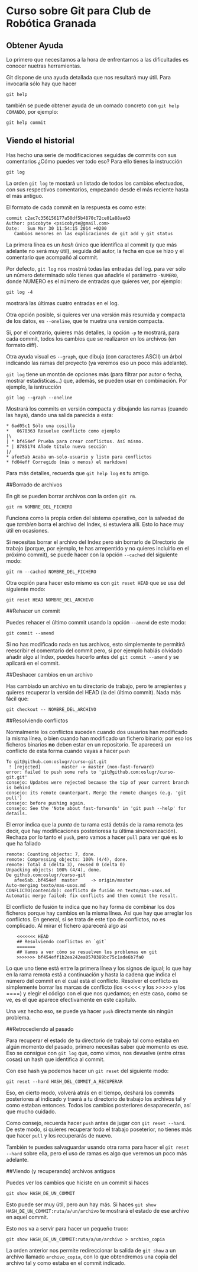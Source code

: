 # Curso sobre Git para Club de Robótica Granada

## Obtener Ayuda

Lo primero que necesitamos a la hora de enfrentarnos a las dificultades es conocer nuetras herramientas.

Git dispone de una ayuda detallada que nos resultará muy útil. Para invocarla sólo hay que hacer 

`git help`

también se puede obtener ayuda de un comado concreto con `git help COMANDO`, por ejemplo:

`git help commit`

## Viendo el historial

Has hecho una serie de modificaciones seguidas de commits con sus comentarios ¿Cómo puedes ver todo eso? Para ello tienes la instrucción

`git log`

La orden `git log` te mostará un listado de todos los cambios efectuados, con sus respectivos comentarios, empezando desde el más reciente hasta el más antiguo.

El formato de cada commit en la respuesta es como este:

```
commit c2ac7c356156177a50df5b4870c72ce01a88ae63
Author: psicobyte <psicobyte@gmail.com>
Date:   Sun Mar 30 11:54:15 2014 +0200
   Cambios menores en las explicaciones de git add y git status
```

La primera línea es un *hash* único que identifica al commit (y que más adelante no será muy útil), seguida del autor, la fecha en que se hizo y el comentario que acompañó al commit. 

Por defecto, `git log` nos mostrrá todas las entradas del log. para ver sólo un número determinado sólo tienes que añadirle el parámetro `-NUMERO`, donde NUMERO es el número de entradas que quieres ver, por ejemplo:

`git log -4`

mostrará las últimas cuatro entradas en el log.

Otra opción posible, si quieres ver una versión más resumida y compacta de los datos, es `--oneline`, que te muetra una versión compacta.

Si, por el contrario, quieres más detalles, la opción `-p` te mostrará, para cada commit, todos los cambios que se realizaron en los archivos (en formato diff).

Otra ayuda visual es `--graph`, que dibuja (con caracteres ASCII) un árbol indicando las ramas del proyecto (ya veremos eso un poco más adelante).

`git log` tiene un montón de opciones más (para filtrar por autor o fecha, mostrar estadísticas...) que, además, se pueden usar en combinación. Por ejemplo, la isntrucción

`git log --graph --oneline` 

Mostrará los commits en versión compacta y dibujando las ramas (cuando las haya), dando una salida parecida a esta:

```
* 6ad05c1 Sólo una cosilla
*   0678363 Resuelve conflicto como ejemplo
|\  
| * bf454ef Prueba para crear conflictos. Así mismo.
* | 8785174 Añade título nueva sección
|/  
* afee5ab Acaba un-solo-usuario y listo para conflictos
* fd04eff Corregido (más o menos) el markdown)
```

Para más detalles, recuerda que `git help log` es tu amigo.

##Borrado de archivos

En git se pueden borrar archivos con la orden `git rm`.

`git rm NOMBRE_DEL_FICHERO`

Funciona como la propia orden del sistema operativo, con la salvedad de que *tambien* borra el archivo del Index, si estuviera allí. Esto lo hace muy útil en ocasiones.

Si necesitas borrar el archivo del Indez pero sin borrarlo de DIrectorio de trabajo (porque, por ejemplo, te has arrepentido y no quieres incluírlo en el próximo commit), se puede hacer con la opción `--cached` del siguiente modo:

`git rm --cached NOMBRE_DEL_FICHERO`

Otra ocpión para hacer esto mismo es con `git reset HEAD` que se usa del siguiente modo:

`git reset HEAD NOMBRE_DEL_ARCHIVO`

##Rehacer un commit

Puedes rehacer el último commit usando la opción `--amend` de este modo:

`git commit --amend`

Si no has modificado nada en tus archivos, esto simplemente te permitirá reescribir el comentario del commit pero, si por ejemplo habiás olvidado añadir algo al Index, puedes hacerlo antes del `git commit --amend` y se aplicará en el commit.

##Deshacer cambios en un archivo

Has cambiado un archivo en tu directorio de trabajo, pero te arrepientes y quieres recuperar la versión del HEAD (la del último commit). Nada más fácil que:

`git checkout -- NOMBRE_DEL_ARCHIVO`

##Resolviendo conflictos
	
Normalmente los conflictos suceden cuando dos usuarios han modificado
    la misma línea, o bien cuando han modificado un fichero binario;
    por eso los ficheros binarios **no** deben estar en un
    repositorio. Te aparecerá un conflicto de esta forma cuando vayas
    a hacer `push`

```	
To git@github.com:oslugr/curso-git.git
 ! [rejected]        master -> master (non-fast-forward)
error: failed to push some refs to 'git@github.com:oslugr/curso-git.git'
consejo: Updates were rejected because the tip of your current branch is behind
consejo: its remote counterpart. Merge the remote changes (e.g. 'git pull')
consejo: before pushing again.
consejo: See the 'Note about fast-forwards' in 'git push --help' for details.
```

El error indica que la *punta* de tu rama está detrás de la rama remota (es decir, que hay modificaciones posterioresa tu última sincreonización). Rechaza por lo tanto el `push`, pero vamos a hacer `pull` para ver qué es lo que ha fallado

```
remote: Counting objects: 7, done.
remote: Compressing objects: 100% (4/4), done.
remote: Total 4 (delta 3), reused 0 (delta 0)
Unpacking objects: 100% (4/4), done.
De github.com:oslugr/curso-git
   afee5ab..bf454ef  master     -> origin/master
Auto-merging texto/mas-usos.md
CONFLICTO(contenido): conflicto de fusión en texto/mas-usos.md
Automatic merge failed; fix conflicts and then commit the result.
```

El conflicto de fusión te indica que no hay forma de combinar los dos
ficheros porque hay cambios en la misma línea. Así que hay que
arreglar los conflictos. En general, si se trata de este tipo de
conflictos, no es complicado. Al mirar el fichero aparecerá algo así

```
    <<<<<<< HEAD
    ## Resolviendo conflictos en `git`
    =======
    ## Vamos a ver cómo se resuelven los problemas en git
    >>>>>>> bf454eff1b2ea242ea0570389bc75c1ade6b7fa0
```

Lo que uno tiene está entre la primera línea y los signos de igual; lo
que hay en la rama remota está a continuación y hasta la cadena que
indica el número del commit en el cual está el conflicto. Resolver el
conflicto es simplemente borrar las marcas de conflicto (los <<<<< y
los >>>>> y los ====) y elegir el código con el que nos quedamos; en
este caso, como se ve, es el que aparece efectivamente en este
capítulo.

Una vez hecho eso, se puede ya hacer `push` directamente sin ningún
problema.

##Retrocediendo al pasado

Para recuperar el estado de tu directorio de trabajo tal como estaba en algún momento del pasado, primero necesitas saber qué momento es ese. Eso se consigue con `git log` que, como vimos, nos devuelve (entre otras cosas) un hash que identifica al commit.

Con ese hash ya podemos hacer un `git reset` del siguiente modo:

`git reset --hard HASH_DEL_COMMIT_A_RECUPERAR`

Eso, en cierto modo, volverá atrás en el tiempo, deshará los commits posteriores al indicado y traerá a tu directorio de trabajo los archivos tal y como estaban entonces. Todos los cambios posteriores desaparecerán, así que mucho cuidado.

Como consejo, recuerda hacer `push` antes de jugar con `git reset --hard`. De este modo, si quieres recuperar todo el trabajo poseterior, no tienes más que hacer `pull` y los recuperarás de nuevo.

También te puedes salvaguardar usando otra rama para hacer el `git reset --hard` sobre ella, pero el uso de ramas es algo que veremos un poco más adelante.

##Viendo (y recuperando) archivos antiguos

Puedes ver los cambios que hiciste en un commit si haces 

`git show HASH_DE_UN_COMMIT`

Esto puede ser muy útil, pero aun hay más. Si haces `git show HASH_DE_UN_COMMIT:ruta/a/un/archivo` te mostrará el estado de ese archivo en aquel commit.

Esto nos va a servir para hacer un pequeño truco:

`git show HASH_DE_UN_COMMIT:ruta/a/un/archivo > archivo_copia`

La orden anterior nos permite redireccionar la salida de `git show` a un archivo llamado `archivo_copia`, con lo que obtendremos una copia del archivo tal y como estaba en el commit indicado.
